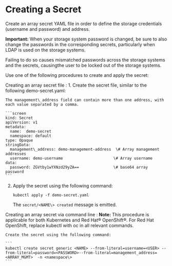 # Creating a Secret

Create an array secret YAML file in order to define the storage credentials \(username and password\) and address.

**Important:** When your storage system password is changed, be sure to also change the passwords in the corresponding secrets, particularly when LDAP is used on the storage systems.

Failing to do so causes mismatched passwords across the storage systems and the secrets, causingthe user to be locked out of the storage systems.

Use one of the following procedures to create and apply the secret:

Creating an array secret file
:   1.  Create the secret file, similar to the following demo-secret.yaml:

    The management\_address field can contain more than one address, with each value separated by a comma.

    ```screen
    kind: Secret
    apiVersion: v1
    metadata:
      name:  demo-secret
      namespace: default
    type: Opaque
    stringData:
      management\_address: demo-management-address  \# Array management addresses
      username: demo-username                      \# Array username
    data:
      password: ZGVtby1wYXNzd29yZA==               \# base64 array password
    ```

2.  Apply the secret using the following command:

    ```
    kubectl apply -f demo-secret.yaml
    ```

    The `secret/<NAME\> created` message is emitted.


Creating an array secret via command line
:   **Note:** This procedure is applicable for both Kubernetes and Red Hat® OpenShift®. For Red Hat OpenShift, replace kubectl with oc in all relevant commands.

    Create the secret using the following command:

    ```
    kubectl create secret generic <NAME> --from-literal=username=<USER> --from-literal=password=<PASSWORD>--from-literal=management_address=<ARRAY_MGMT>  -n <namespace\>
    ```

